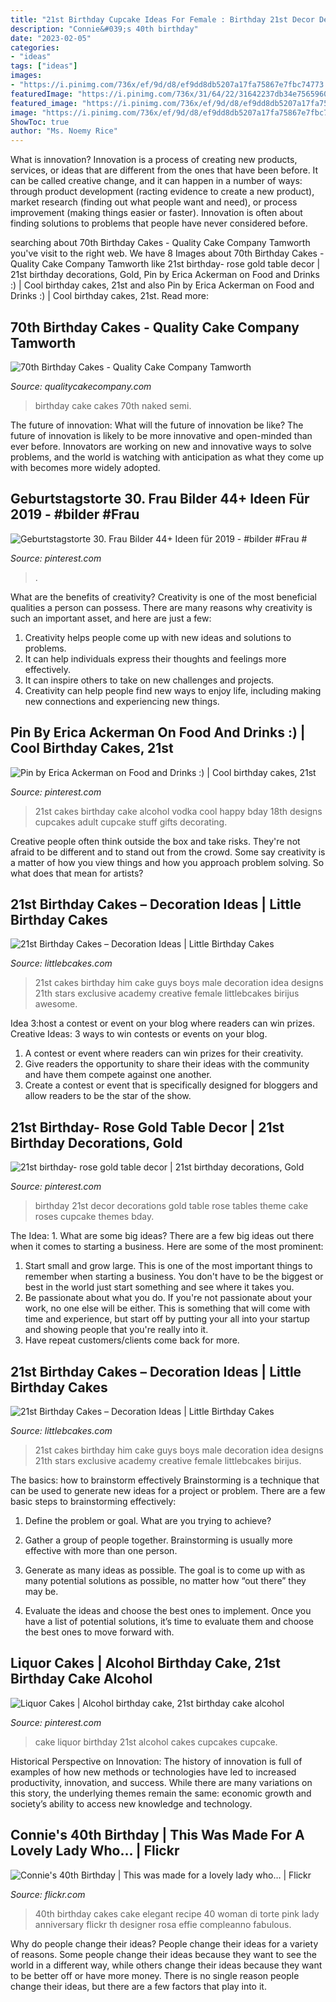 ```yaml
---
title: "21st Birthday Cupcake Ideas For Female : Birthday 21st Decor Decorations Gold Table Rose Tables Theme Cake Roses Cupcake Themes Bday"
description: "Connie&#039;s 40th birthday"
date: "2023-02-05"
categories:
- "ideas"
tags: ["ideas"]
images:
- "https://i.pinimg.com/736x/ef/9d/d8/ef9dd8db5207a17fa75867e7fbc74773.jpg"
featuredImage: "https://i.pinimg.com/736x/31/64/22/31642237db34e7565960189126891578---birthday-cakes-birthday-stuff.jpg"
featured_image: "https://i.pinimg.com/736x/ef/9d/d8/ef9dd8db5207a17fa75867e7fbc74773.jpg"
image: "https://i.pinimg.com/736x/ef/9d/d8/ef9dd8db5207a17fa75867e7fbc74773.jpg"
ShowToc: true
author: "Ms. Noemy Rice"
---
```



What is innovation?
Innovation is a process of creating new products, services, or ideas that are different from the ones that have been before. It can be called creative change, and it can happen in a number of ways: through product development (racting evidence to create a new product), market research (finding out what people want and need), or process improvement (making things easier or faster). Innovation is often about finding solutions to problems that people have never considered before.

	

		
searching about 70th Birthday Cakes - Quality Cake Company Tamworth you've visit to the right web. We have 8 Images about 70th Birthday Cakes - Quality Cake Company Tamworth like 21st birthday- rose gold table decor | 21st birthday decorations, Gold, Pin by Erica Ackerman on Food and Drinks :) | Cool birthday cakes, 21st and also Pin by Erica Ackerman on Food and Drinks :) | Cool birthday cakes, 21st. Read more:
		
    
## 70th Birthday Cakes - Quality Cake Company Tamworth

<img loading=lazy src="https://w2d8a5y9.stackpathcdn.com/wp-content/uploads/2019/12/semi-naked-fresh-roses-GF-724x1030.jpg" onerror="this.onerror=null;this.src='https://tse3.mm.bing.net/th?id=OIP.5c3xxZ2-_v8CxS88h7x3TwHaKi&amp;pid=15.1';" alt="70th Birthday Cakes - Quality Cake Company Tamworth">

_Source: qualitycakecompany.com_

>birthday cake cakes 70th naked semi. 

	

The future of innovation: What will the future of innovation be like?
The future of innovation is likely to be more innovative and open-minded than ever before. Innovators are working on new and innovative ways to solve problems, and the world is watching with anticipation as what they come up with becomes more widely adopted.

    
## Geburtstagstorte 30. Frau Bilder 44+ Ideen Für 2019 - #bilder #Frau #

<img loading=lazy src="https://i.pinimg.com/736x/ef/9d/d8/ef9dd8db5207a17fa75867e7fbc74773.jpg" onerror="this.onerror=null;this.src='https://tse2.mm.bing.net/th?id=OIP.eOKD27E91zrG05po-4KE9QAAAA&amp;pid=15.1';" alt="Geburtstagstorte 30. Frau Bilder 44+ Ideen für 2019 - #bilder #Frau #">

_Source: pinterest.com_

>. 

	

What are the benefits of creativity?
Creativity is one of the most beneficial qualities a person can possess. There are many reasons why creativity is such an important asset, and here are just a few: 
1. Creativity helps people come up with new ideas and solutions to problems. 
2. It can help individuals express their thoughts and feelings more effectively.
3. It can inspire others to take on new challenges and projects.
4. Creativity can help people find new ways to enjoy life, including making new connections and experiencing new things.

    
## Pin By Erica Ackerman On Food And Drinks :) | Cool Birthday Cakes, 21st

<img loading=lazy src="https://i.pinimg.com/736x/31/64/22/31642237db34e7565960189126891578---birthday-cakes-birthday-stuff.jpg" onerror="this.onerror=null;this.src='https://tse2.mm.bing.net/th?id=OIP.TYKgS5tt3dTepMP70v3YJwHaKL&amp;pid=15.1';" alt="Pin by Erica Ackerman on Food and Drinks :) | Cool birthday cakes, 21st">

_Source: pinterest.com_

>21st cakes birthday cake alcohol vodka cool happy bday 18th designs cupcakes adult cupcake stuff gifts decorating. 

	

Creative people often think outside the box and take risks. They're not afraid to be different and to stand out from the crowd. Some say creativity is a matter of how you view things and how you approach problem solving. So what does that mean for artists?

    
## 21st Birthday Cakes – Decoration Ideas | Little Birthday Cakes

<img loading=lazy src="https://www.littlebcakes.com/wp-content/uploads/2014/02/21st-Birthday-Cakes-Ideas-1024x768.jpg" onerror="this.onerror=null;this.src='https://tse1.mm.bing.net/th?id=OIP.HsSGV4GfjytRJmGV4J7c_QHaFj&amp;pid=15.1';" alt="21st Birthday Cakes – Decoration Ideas | Little Birthday Cakes">

_Source: littlebcakes.com_

>21st cakes birthday him cake guys boys male decoration idea designs 21th stars exclusive academy creative female littlebcakes birijus awesome. 

	

Idea 3:host a contest or event on your blog where readers can win prizes.
Creative Ideas: 3 ways to win contests or events on your blog.
1. A contest or event where readers can win prizes for their creativity.
2. Give readers the opportunity to share their ideas with the community and have them compete against one another.
3. Create a contest or event that is specifically designed for bloggers and allow readers to be the star of the show.

    
## 21st Birthday- Rose Gold Table Decor | 21st Birthday Decorations, Gold

<img loading=lazy src="https://i.pinimg.com/736x/89/1a/7e/891a7ed2aef322d62a8f77893ac5097d.jpg" onerror="this.onerror=null;this.src='https://tse3.mm.bing.net/th?id=OIP.HmXj9jnTP4LVun6YFMEGUQHaNK&amp;pid=15.1';" alt="21st birthday- rose gold table decor | 21st birthday decorations, Gold">

_Source: pinterest.com_

>birthday 21st decor decorations gold table rose tables theme cake roses cupcake themes bday. 

	

The Idea: 1. What are some big ideas?
There are a few big ideas out there when it comes to starting a business. Here are some of the most prominent:
1. Start small and grow large. This is one of the most important things to remember when starting a business. You don't have to be the biggest or best in the world just start something and see where it takes you.
2. Be passionate about what you do. If you're not passionate about your work, no one else will be either. This is something that will come with time and experience, but start off by putting your all into your startup and showing people that you're really into it.
3. Have repeat customers/clients come back for more.

    
## 21st Birthday Cakes – Decoration Ideas | Little Birthday Cakes

<img loading=lazy src="http://www.littlebcakes.com/wp-content/uploads/2014/02/21st-Birthday-Cakes-Ideas.jpg" onerror="this.onerror=null;this.src='https://tse1.mm.bing.net/th?id=OIP.BbFnVRgMcvOqnF1ufGsxXgHaFj&amp;pid=15.1';" alt="21st Birthday Cakes – Decoration Ideas | Little Birthday Cakes">

_Source: littlebcakes.com_

>21st cakes birthday him cake guys boys male decoration idea designs 21th stars exclusive academy creative female littlebcakes birijus. 

	

The basics: how to brainstorm effectively
Brainstorming is a technique that can be used to generate new ideas for a project or problem. There are a few basic steps to brainstorming effectively:
1. Define the problem or goal. What are you trying to achieve?

2. Gather a group of people together. Brainstorming is usually more effective with more than one person.

3. Generate as many ideas as possible. The goal is to come up with as many potential solutions as possible, no matter how “out there” they may be.

4. Evaluate the ideas and choose the best ones to implement. Once you have a list of potential solutions, it’s time to evaluate them and choose the best ones to move forward with.

    
## Liquor Cakes | Alcohol Birthday Cake, 21st Birthday Cake Alcohol

<img loading=lazy src="https://i.pinimg.com/736x/9f/63/ca/9f63ca843df57c9756a02ef4320cb82d.jpg" onerror="this.onerror=null;this.src='https://tse1.mm.bing.net/th?id=OIP.vJWsJ-_ONAnDser4fc58HwHaHN&amp;pid=15.1';" alt="Liquor Cakes | Alcohol birthday cake, 21st birthday cake alcohol">

_Source: pinterest.com_

>cake liquor birthday 21st alcohol cakes cupcakes cupcake. 

	

Historical Perspective on Innovation:
The history of innovation is full of examples of how new methods or technologies have led to increased productivity, innovation, and success. While there are many variations on this story, the underlying themes remain the same: economic growth and society’s ability to access new knowledge and technology.

    
## Connie&#039;s 40th Birthday | This Was Made For A Lovely Lady Who… | Flickr

<img loading=lazy src="https://c1.staticflickr.com/7/6051/6225793414_fe490d71e1_b.jpg" onerror="this.onerror=null;this.src='https://tse2.mm.bing.net/th?id=OIP.aBZsxAE9amE7PMPk3k4QZwHaLG&amp;pid=15.1';" alt="Connie&#039;s 40th Birthday | This was made for a lovely lady who… | Flickr">

_Source: flickr.com_

>40th birthday cakes cake elegant recipe 40 woman di torte pink lady anniversary flickr th designer rosa effie compleanno fabulous. 

	

Why do people change their ideas?
People change their ideas for a variety of reasons. Some people change their ideas because they want to see the world in a different way, while others change their ideas because they want to be better off or have more money. There is no single reason people change their ideas, but there are a few factors that play into it.

